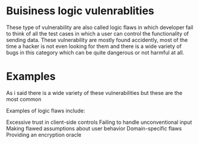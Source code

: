 # Buisiness logic vulenrablities


These type of vulnerability are also called logic flaws in which developer fail to think of all the test cases in which a user can control the functionality of sending data.
These vulnerability are mostly found accidently, most of the time a hacker is not even looking for them and there is a wide variety of bugs in this category which can be quite dangerous or not harmful at all.


# Examples

As i said there is a wide variety of these vulnerabilities but these are the most common

 Examples of logic flaws include:

Excessive trust in client-side controls 
Failing to handle unconventional input 
Making flawed assumptions about user behavior 
Domain-specific flaws 
Providing an encryption oracle 



